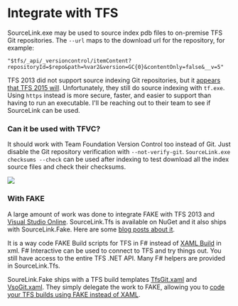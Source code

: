 # Integrate with TFS

SourceLink.exe may be used to source index pdb files to on-premise TFS Git repositories. The `--url` maps to the download url for the repository, for example:

    "$tfs/_api/_versioncontrol/itemContent?repositoryId=$repo&path=%var2&version=GC{0}&contentOnly=false&__v=5"

TFS 2013 did not support source indexing Git repositories, but it [appears that TFS 2015 will](http://stackoverflow.com/a/30904906/23059). Unfortunately, they still do source indexing with `tf.exe`. Using `https` instead is more secure, faster, and easier to support than having to run an executable. I'll be reaching out to their team to see if SourceLink can be used.

### Can it be used with TFVC?
It should work with Team Foundation Version Control too instead of Git. Just disable the Git repository verification with `--not-verify-git`. `SourceLink.exe checksums --check` can be used after indexing to test download all the index source files and check their checksums.

![](https://cloud.githubusercontent.com/assets/80104/8490561/f873cee2-20df-11e5-95ee-b64d96418c93.png)

### With FAKE

A large amount of work was done to integrate FAKE with TFS 2013 and [Visual Studio Online](http://www.visualstudio.com/). SourceLink.Tfs is available on NuGet and it also ships with SourceLink.Fake. Here are some [blog posts about it](http://blog.ctaggart.com/search/label/TFS).

It is a way code FAKE Build scripts for TFS in F# instead of [XAML Build](http://blogs.msdn.com/b/visualstudioalm/archive/2015/02/12/build-futures.aspx) in xml. F# Interactive can be used to connect to TFS and try things out. You still have access to the entire TFS .NET API. Many F# helpers are provided in SourceLink.Tfs.

SoureLink.Fake ships with a TFS build templates [TfsGit.xaml](https://github.com/ctaggart/SourceLink/blob/master/Fake/TfsGit.xaml) and [VsoGit.xaml](https://github.com/ctaggart/SourceLink/blob/master/Fake/VsoGit.xaml). They simply delegate the work to FAKE, allowing you to [code your TFS builds using FAKE instead of XAML](http://blog.ctaggart.com/2014/01/code-your-tfs-builds-in-f-instead-of.html).
